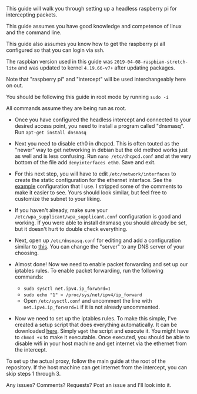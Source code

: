 This guide will walk you through setting up a headless raspberry pi for intercepting packets.

This guide assumes you have good knowledge and competence of linux and the command line.

This guide also assumes you know how to get the raspberry pi all configured so that you can login via ssh.

The raspbian version used in this guide was ``2019-04-08-raspbian-stretch-lite`` and was updated to kernel ``4.19.66-v7+`` after updating packages.

Note that "raspberry pi" and "intercept" will be used interchangeably here on out.

You should be following this guide in root mode by running ``sudo -i``

All commands assume they are being run as root.

- Once you have configured the headless intercept and connected to your desired access point, you need to install a program called "dnsmasq". Run ``apt-get install dnsmasq`` 

- Next you need to disable eth0 in dhcpcd. This is often touted as the "newer" way to get networking in debian but the old method works just as well and is less confusing. Run ``nano /etc/dhcpcd.conf`` and at the very bottom of the file add ``denyinterfaces eth0``. Save and exit.

- For this next step, you will have to edit ``/etc/network/interfaces`` to create the static configuration for the ethernet interface. See the [example](https://github.com/Zeroeh/udp-mitm/blob/master/raspberrypi/interfaces.png) configuration that I use. I stripped some of the comments to make it easier to see. Yours should look similar, but feel free to customize the subnet to your liking. 

- If you haven't already, make sure your ``/etc/wpa_supplicant/wpa_supplicant.conf`` configuration is good and working. If you were able to install dnsmasq you should already be set, but it doesn't hurt to double check everything.

- Next, open up ``/etc/dnsmasq.conf`` for editing and add a configuration similar to [this](https://github.com/Zeroeh/udp-mitm/blob/master/raspberrypi/dnsmasq.png). You can change the "server" to any DNS server of your choosing.

- Almost done! Now we need to enable packet forwarding and set up our iptables rules. To enable packet forwarding, run the following commands:
  * ``sudo sysctl net.ipv4.ip_forward=1``
  * ``sudo echo "1" > /proc/sys/net/ipv4/ip_forward``
  * Open ``/etc/sysctl.conf`` and uncomment the line with ``net.ipv4.ip_forward=1`` if it is not already uncommented.
  
- Now we need to set up the iptables rules. To make this simple, I've created a setup script that does everything automatically. It can be downloaded [here](https://raw.githubusercontent.com/Zeroeh/udp-mitm/master/raspberrypi/setup.sh). Simply ``wget`` the script and execute it. You might have to ``chmod +x`` to make it executable. Once executed, you should be able to disable wifi in your host machine and get internet via the ethernet from the intercept.

To set up the actual proxy, follow the main guide at the root of the repository. If the host machine can get internet from the intercept, you can skip steps 1 through 3.

Any issues? Comments? Requests? Post an issue and I'll look into it.
